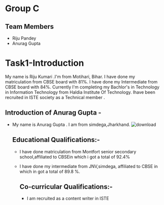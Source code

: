 # Group C 
## Team Members
- Riju Pandey
- Anurag Gupta
<h1>Task1-Introduction</h1>
My name is Riju Kumari .I'm from Motihari, Bihar.
I have done my matriculation from CBSE board with 81%.
I have done my Intermediate from CBSE board with 84%.
Currently I'm completing my Bachlor's in Technology in Information Technology from Haldia Institute Of Technology.
Ihave been recruited in ISTE society as a Technical member .

## Introduction of Anurag Gupta -

- My name is Anurag Gupta . I am from simdega,Jharkhand.
![download](https://github.com/ISTE-HIT/Group-C/assets/161105520/30d8cf27-fe83-4c28-bcff-e47e5fe05f7c)

  ## Educational Qualifications:-
  - I have done matriculation from Montfort senior secondary school,affiliated to CBSEin which i got a total of 
  92.4%
  - I have done my intermediate from JNV,simdega, affiliated to CBSE in which in got a total of 89.8 %.

    ## Co-curricular Qualifications:-
    - I am recruited as a content writer in ISTE


